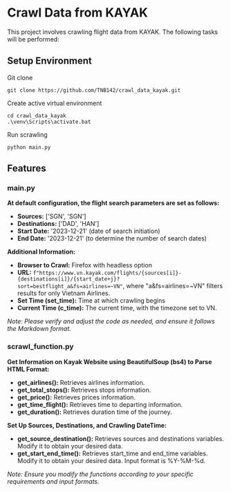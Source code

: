 # Crawl Data from KAYAK

This project involves crawling flight data from KAYAK. The following tasks will be performed:

## Setup Environment

Git clone

```
git clone https://github.com/TNB142/crawl_data_kayak.git
```

Create active virtual environment

```
cd crawl_data_kayak
.\venv\Scripts\activate.bat
```

Run scrawling

```
python main.py
```

## Features

### main.py

**At default configuration, the flight search parameters are set as follows:**

- **Sources:** ['SGN', 'SGN']
- **Destinations:** ['DAD', 'HAN']
- **Start Date:** '2023-12-21' (date of search initiation)
- **End Date:** '2023-12-21' (to determine the number of search dates)

**Additional Information:**

- **Browser to Crawl:** Firefox with headless option
- **URL:** `f"https://www.vn.kayak.com/flights/{sources[i]}-{destinations[i]}/{start_date+j}?sort=bestflight_a&fs=airlines=~VN"`, where "a&fs=airlines=~VN" filters results for only Vietnam Airlines.
- **Set Time (set_time):** Time at which crawling begins
- **Current Time (c_time):** The current time, with the timezone set to VN.

_Note: Please verify and adjust the code as needed, and ensure it follows the Markdown format._

### scrawl_function.py

**Get Information on Kayak Website using BeautifulSoup (bs4) to Parse HTML Format:**

- **get_airlines():** Retrieves airlines information.
- **get_total_stops():** Retrieves stops information.
- **get_price():** Retrieves prices information.
- **get_time_flight():** Retrieves time to departing information.
- **get_duration():** Retrieves duration time of the journey.

**Set Up Sources, Destinations, and Crawling DateTime:**

- **get_source_destination():** Retrieves sources and destinations variables. Modify it to obtain your desired data.
- **get_start_end_time():** Retrieves start_time and end_time variables. Modify it to obtain your desired data. Input format is %Y-%M-%d.

_Note: Ensure you modify the functions according to your specific requirements and input formats._

